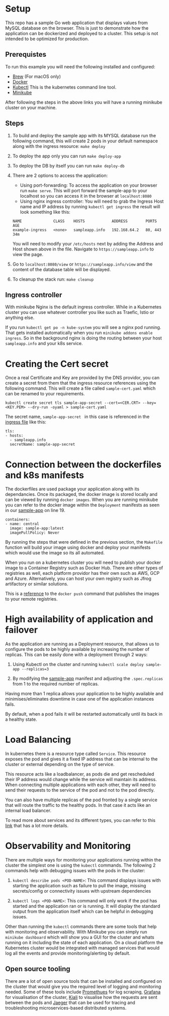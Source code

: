 # Setup
This repo has a sample Go web application that displays values from MySQL database on the browser. This is just to demonstrate how the application can be dockerized and deployed to a cluster. This setup is not intended to be optimized for production.

## Prerequistes
To run this example you will need the following installed and configured:

- [Brew](https://brew.sh/) (For macOS only)
- [Docker](https://docs.docker.com/docker-for-mac/install/)
- [Kubectl](https://kubernetes.io/docs/tasks/tools/install-kubectl/#install-using-other-package-management) This is the kubernetes command line tool.
- [Minikube](https://kubernetes.io/docs/tasks/tools/install-minikube/)

After following the steps in the above links you will have a running minikube cluster on your machine.

## Steps
1. To build and deploy the sample app with its MYSQL database run the following command, this will create 2 pods in your default namespace along with the ingress resource: `make deploy`

2. To deploy the app only you can run `make deploy-app`

3. To deploy the DB by itself you can run `make deploy-db`

4. There are 2 options to access the application:
   - Using port-forwarding: To access the application on your browser run `make serve`. This will port forward the sample-app to your localhost so you can access it in the browser at `localhost:8080`
   - Using nginx ingress controller: You will need to grab the Ingress Host name and IP address by running `kubectl get ingress` the result will look something like this:
   
   ```
   NAME              CLASS    HOSTS            ADDRESS        PORTS     AGE
   example-ingress   <none>   sampleapp.info   192.168.64.2   80, 443   34m
   ```
   You will need to modify your `/etc/hosts` next by adding the Address and Host shown above in the file. Navigate to `https://sampleapp.info` to view the page.

5. Go to `localhost:8080/view` or `https://sampleapp.info/view` and the content of the database table will be displayed.

6. To cleanup the stack run: `make cleanup`

## Ingress controller
With minikube Nginx is the default ingress controller. While in a Kubernetes cluster you can use whatever controller you like such as Traefic, Istio or anything else.

If you run `kubectl get po -n kube-system` you will see a nginx pod running. That gets installed automatically when you run `minikube addons enable ingress`. So in the background nginx is doing the routing between your host `sampleapp.info` and your k8s service.

# Creating the Cert secret
Once a real Certificate and Key are provided by the DNS providor, you can create a secret from them that the ingress resource references using the following command. This will create a file called `sample-cert.yaml` which can be renamed to your requirements.

```
kubectl create secret tls sample-app-secret --cert=<CER.CRT> --key=<KEY.PEM> --dry-run -oyaml > sample-cert.yaml
```

The secret name, `sample-app-secret ` in this case is referenced in the [ingress file](.k8s/ingress/example-ingress.yaml) like this:
```
tls:
- hosts:
  - sampleapp.info
  secretName: sample-app-secret
```

# Connection between the dockerfiles and k8s manifests
The dockerfiles are used package your application along with its dependancies. Once its packaged, the docker image is stored locally and can be viewed by running `docker images`. When you are running minikube you can refer to the docker image within the `Deployment` manifests as seen in our [sample-app](.k8s/app/app.yaml) on line 19. 

```
containers:
- name: central
  image: sample-app:latest
  imagePullPolicy: Never
```
By running the steps that were defined in the previous section, the `Makefile` function will build your image using docker and deploy your manifests which would use the image so its all automated.

When you run on a kubernetes cluster you will need to publish your docker image to a Container Registry such as Docker Hub. There are other types of registries as well, each platform providor has their own such as AWS, GCP and Azure. Alternatively, you can host your own registry such as Jfrog artifactory or similar solutions.

This is a [reference](https://docs.docker.com/engine/reference/commandline/push/) to the `docker push` command that publishes the images to your remote registries. 

# High availability of application and failover
As the application are running as a Deployment resource, that allows us to configure the pods to be highly available by increasing the number of replicas. This can be easily done with a deployment through 2 ways:

1. Using Kubectl on the cluster and running `kubectl scale deploy sample-app --replicas=3`

2. By modifying the [sample-app](.k8s/app/app.yaml) manifest and adjusting the `.spec.replicas` from 1 to the required number of replicas.

Having more than 1 replica allows your application to be highly available and minimises/eliminates downtime in case one of the application instances fails.

By default, when a pod fails it will be restarted automatically until its back in a healthy state. 

# Load Balancing
In kubernetes there is a resource type called `Service`. This resource exposes the pod and gives it a fixed IP address that can be internal to the cluster or external depending on the type of service. 

This resource acts like a loadbalancer, as pods die and get rescheduled their IP address would change while the service will maintain its address. When connecting multiple applications with each other, they will need to send their requests to the service of the pod and not to the pod directly.

You can also have multiple replicas of the pod fronted by a single service that will route the traffic to the healthy pods. In that case it acts like an internal load balancer.

To read more about services and its different types, you can refer to this [link](https://kubernetes.io/docs/concepts/services-networking/service/) that has a lot more details.

# Observability and Monitoring
There are multiple ways for monitoring your applications running within the cluster the simplest one is using the `kubectl` commands. The following 2 commands help with debugging issues with the pods in the cluster:

1. ```kubectl describe pods <POD-NAME>```: This command displays issues with starting the application such as failure to pull the image, missing secrets/config or connectivity issues with upstream dependencies

2. ```kubectl logs <POD-NAME>```: This command will only work if the pod has started and the application ran or is running. It will display the standard output from the application itself which can be helpful in debugging issues.

Other than running the `kubectl` commands there are some tools that help with monitoring and observability. With Minikube you can simply run `minikube dashboard` which will show you a GUI for the cluster and whats running on it including the state of each application. On a cloud platform the Kubernetes cluster would be integrated with managed services that would log all the events and provide monitoring/alerting by default.

## Open source tooling
There are a lot of open source tools that can be installed and configured on the cluster that would give you the required level of logging and monitoring needed. Some of these tools include [Promethues](https://prometheus.io/) for log scraping, [Grafana](https://grafana.com/) for visualisation of the cluster, [Kiali](https://kiali.io/) to visualise how the requests are sent between the pods and [Jaeger](https://www.jaegertracing.io/) that can be used for tracing and troubleshooting microservices-based distributed systems.
